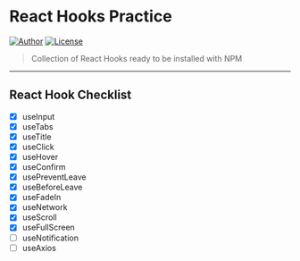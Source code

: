 # React Hooks Practice

[![Author](https://img.shields.io/badge/author-hwhang0917-green?style=flat)](https://github.com/hwhang0917/react-hooks-practice)
[![License](https://img.shields.io/github/license/hwhang0917/react-hooks-practice)](https://github.com/hwhang0917/react-hooks-practice/blob/master/LICENSE)

> Collection of React Hooks ready to be installed with NPM

---

## React Hook Checklist

- [x] useInput
- [x] useTabs
- [x] useTitle
- [x] useClick
- [x] useHover
- [x] useConfirm
- [x] usePreventLeave
- [x] useBeforeLeave
- [x] useFadeIn
- [x] useNetwork
- [x] useScroll
- [x] useFullScreen
- [ ] useNotification
- [ ] useAxios
